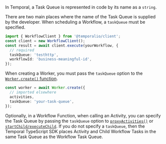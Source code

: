 In Temporal, a Task Queue is represented in code by its name as a `string`.

There are two main places where the name of the Task Queue is supplied by the developer.
When scheduling a Workflow, a `taskQueue` must be specified.

```typescript
import { WorkflowClient } from '@temporalio/client';
const client = new WorkflowClient();
const result = await client.execute(yourWorkflow, {
  // required
  taskQueue: 'testhttp',
  workflowId: 'business-meaningful-id',
});
```

When creating a Worker, you must pass the `taskQueue` option to the [`Worker.create()` function](https://typescript.temporal.io/api/classes/worker.worker#create).

```typescript
const worker = await Worker.create({
  // imported elsewhere
  activities,
  taskQueue: 'your-task-queue',
});
```

Optionally, in a Workflow Function, when calling an Activity, you can specify the Task Queue by passing the `taskQueue` option to [`proxyActivities()`](https://typescript.temporal.io/api/namespaces/workflow/#proxyActivities) or [`startChild/executeChild`](https://typescript.temporal.io/api/namespaces/workflow/#startchild).
If you do not specify a `taskQueue`, then the Temporal TypeScript SDK places Activity and Child Workflow Tasks in the same Task Queue as the Workflow Task Queue.
